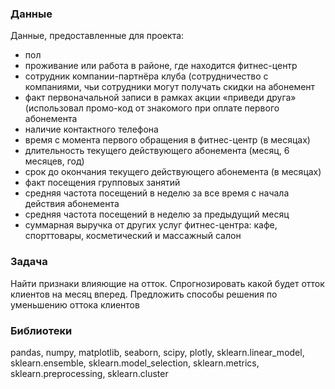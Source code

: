





### Данные
Данные, предоставленные для проекта:
- пол
- проживание или работа в районе, где находится фитнес-центр
- сотрудник компании-партнёра клуба (сотрудничество с компаниями, чьи сотрудники могут получать скидки на абонемент
- факт первоначальной записи в рамках акции «приведи друга» (использовал промо-код от знакомого при оплате первого абонемента
- наличие контактного телефона
- время с момента первого обращения в фитнес-центр (в месяцах)
- длительность текущего действующего абонемента (месяц, 6 месяцев, год)
- срок до окончания текущего действующего абонемента (в месяцах)
- факт посещения групповых занятий
- средняя частота посещений в неделю за все время с начала действия абонемента
- средняя частота посещений в неделю за предыдущий месяц
- суммарная выручка от других услуг фитнес-центра: кафе, спорттовары, косметический и массажный салон


### Задача
Найти признаки влияющие на отток. Спрогнозировать какой будет отток клиентов на месяц вперед. Предложить способы решения по уменьшению оттока клиентов
### Библиотеки
pandas, numpy, matplotlib, seaborn, scipy, plotly, sklearn.linear_model, sklearn.ensemble, sklearn.model_selection, sklearn.metrics, sklearn.preprocessing, sklearn.cluster

